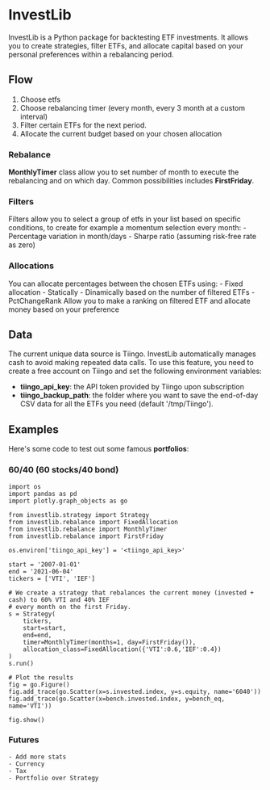 # InvestLib

InvestLib is a Python package for backtesting ETF investments. It allows you to create strategies, filter ETFs, and allocate capital based on your personal preferences within a rebalancing period.

## Flow
 1. Choose etfs
 2. Choose rebalancing timer (every month, every 3 month at a custom interval)
 3. Filter certain ETFs for the next period.
 4. Allocate the current budget based on your chosen allocation

### Rebalance
**MonthlyTimer** class allow you to set number of month to execute the rebalancing and on which day. Common possibilities includes **FirstFriday**. 
### Filters
Filters allow you to select a group of etfs in your list based on specific conditions, to create for example a momentum selection every month:
    - Percentage variation in month/days
    - Sharpe ratio (assuming risk-free rate as zero)
### Allocations
You can allocate percentages between the chosen ETFs using:
	- Fixed allocation
		- Statically
		- Dinamically based on the number of filtered ETFs
    - PctChangeRank
        Allow you to make a ranking on filtered ETF and allocate money based on your preference

## Data
The current unique data source is Tiingo. InvestLib automatically manages cash to avoid making repeated data calls. To use this feature, you need to create a free account on Tiingo and set the following environment variables:

- **tiingo_api_key**: the API token provided by Tiingo upon subscription
- **tiingo_backup_path**: the folder where you want to save the end-of-day CSV data for all the ETFs you need (default '/tmp/Tiingo'). 

## Examples

Here's some code to test out some famous **portfolios**:

### 60/40 (60 stocks/40 bond)

    import os
    import pandas as pd
    import plotly.graph_objects as go
    
    from investlib.strategy import Strategy
    from investlib.rebalance import FixedAllocation
    from investlib.rebalance import MonthlyTimer
    from investlib.rebalance import FirstFriday
    
    os.environ['tiingo_api_key'] = '<tiingo_api_key>'
    
    start = '2007-01-01'
    end = '2021-06-04'
    tickers = ['VTI', 'IEF']
    
    # We create a strategy that rebalances the current money (invested + cash) to 60% VTI and 40% IEF
    # every month on the first Friday.
    s = Strategy(
        tickers, 
        start=start, 
        end=end, 
        timer=MonthlyTimer(months=1, day=FirstFriday()),
        allocation_class=FixedAllocation({'VTI':0.6,'IEF':0.4})
    )
    s.run()
   
    # Plot the results
    fig = go.Figure()
    fig.add_trace(go.Scatter(x=s.invested.index, y=s.equity, name='6040'))
    fig.add_trace(go.Scatter(x=bench.invested.index, y=bench_eq, name='VTI'))

    fig.show()

    
### Futures 
    - Add more stats
    - Currency
    - Tax
    - Portfolio over Strategy

